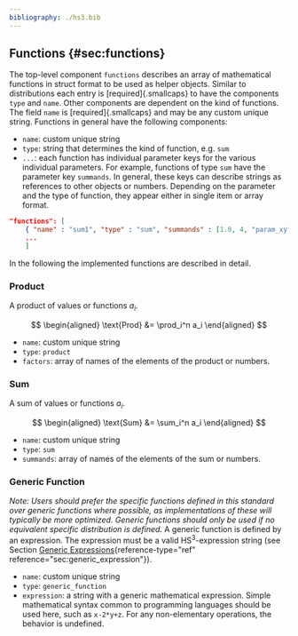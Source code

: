 ```yaml
---
bibliography: ./hs3.bib
---
```



## Functions {#sec:functions} 
The top-level component `functions` describes an array of mathematical functions in struct format to be used as helper objects. Similar to distributions each entry is [required]{.smallcaps} to have the components `type` and `name`. Other components are dependent on the kind of functions. The field `name` is [required]{.smallcaps} and may be any custom unique string. Functions in general have the following components: 

-   `name`: custom unique string 
-   `type`: string that determines the kind of function, e.g. `sum` 
-   `...`: each function has individual parameter keys for the various     individual parameters. For example, functions of type `sum` have the     parameter key `summands`. In general, these keys can describe     strings as references to other objects or numbers. Depending on the     parameter and the type of function, they appear either in single     item or array format. 

```json title="Example: Functions"
"functions": [ 
    { "name" : "sum1", "type" : "sum", "summands" : [1.8, 4, "param_xy"] }, 
	... 
	]
``` 

In the following the implemented functions are described in detail. 

### Product 
A product of values or functions $a_i$. 



$$
\begin{aligned} \text{Prod} &= \prod_i^n a_i \end{aligned} 
$$



-   `name`: custom unique string 
-   `type`: `product` 
-   `factors`: array of names of the elements of the product or numbers. 

### Sum 
A sum of values or functions $a_i$. 

$$
\begin{aligned} \text{Sum} &= \sum_i^n a_i \end{aligned} 
$$

-   `name`: custom unique string 
-   `type`: `sum` 
-   `summands`: array of names of the elements of the sum or numbers. 

### Generic Function 
*Note: Users should prefer the specific functions defined in this standard over generic functions where possible, as implementations of these will typically be more optimized. Generic functions should only be used if no equivalent specific distribution is defined.* 
A generic function is defined by an expression. The expression must be a valid HS<sup>3</sup>-expression string (see Section 
[Generic Expressions](#sec:generic_expression){reference-type="ref" reference="sec:generic_expression"}). 

-   `name`: custom unique string 
-   `type`: `generic_function` 
-   `expression`: a string with a generic mathematical expression.     Simple mathematical syntax common to programming languages should be     used here, such as `x-2*y+z`. For any non-elementary operations, the     behavior is undefined. 
